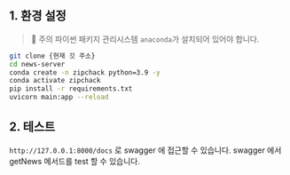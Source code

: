 ## 1. 환경 설정

> 🔴 주의
> 파이썬 패키지 관리시스템 `anaconda`가 설치되어 있어야 합니다.

``` bash
git clone {현재 깃 주소}
cd news-server
conda create -n zipchack python=3.9 -y
conda activate zipchack
pip install -r requirements.txt
uvicorn main:app --reload
```

## 2. 테스트

`http://127.0.0.1:8000/docs` 로 swagger 에 접근할 수 있습니다.
swagger 에서 getNews 메서드를 test 할 수 있습니다.


